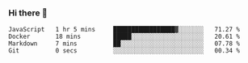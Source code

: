 ### Hi there 👋
<!--START_SECTION:waka-->

```text
JavaScript   1 hr 5 mins     █████████████████▓░░░░░░░   71.27 %
Docker       18 mins         █████░░░░░░░░░░░░░░░░░░░░   20.61 %
Markdown     7 mins          ██░░░░░░░░░░░░░░░░░░░░░░░   07.78 %
Git          0 secs          ░░░░░░░░░░░░░░░░░░░░░░░░░   00.34 %
```

<!--END_SECTION:waka-->
<!--
**hfdem/hfdem** is a ✨ _special_ ✨ repository because its `README.md` (this file) appears on your GitHub profile.

Here are some ideas to get you started:

- 🔭 I’m currently working on ...
- 🌱 I’m currently learning ...
- 👯 I’m looking to collaborate on ...
- 🤔 I’m looking for help with ...
- 💬 Ask me about ...
- 📫 How to reach me: ...
- 😄 Pronouns: ...
- ⚡ Fun fact: ...
-->
